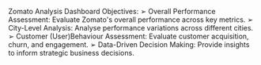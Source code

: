 Zomato Analysis Dashboard
Objectives:
➢
Overall Performance Assessment: Evaluate Zomato's overall performance across key metrics.
➢
City-Level Analysis: Analyse performance variations across different cities.
➢
Customer (User)Behaviour Assessment: Evaluate customer acquisition, churn, and engagement.
➢
Data-Driven Decision Making: Provide insights to inform strategic business decisions.
